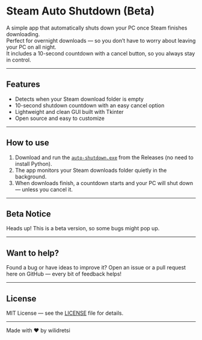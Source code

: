 # Steam Auto Shutdown (Beta)

A simple app that automatically shuts down your PC once Steam finishes downloading.  
Perfect for overnight downloads — so you don’t have to worry about leaving your PC on all night.  
It includes a 10-second countdown with a cancel button, so you always stay in control.

---

## Features

- Detects when your Steam download folder is empty  
- 10-second shutdown countdown with an easy cancel option  
- Lightweight and clean GUI built with Tkinter  
- Open source and easy to customize

---

## How to use

1. Download and run the [`auto-shutdown.exe`](https://github.com/wilidretsi/AutoShutdown-for-Downloads/releases/tag/v1.0.0) from the Releases (no need to install Python).  
2. The app monitors your Steam downloads folder quietly in the background.  
3. When downloads finish, a countdown starts and your PC will shut down — unless you cancel it.

---

## Beta Notice

Heads up! This is a beta version, so some bugs might pop up.

---

## Want to help?

Found a bug or have ideas to improve it? Open an issue or a pull request here on GitHub — every bit of feedback helps!

---

## License

MIT License — see the [LICENSE](LICENSE) file for details.

---

Made with ❤️ by wilidretsi
